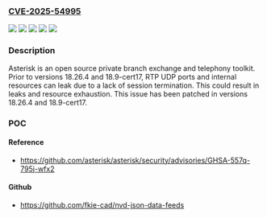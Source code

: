 ### [CVE-2025-54995](https://cve.mitre.org/cgi-bin/cvename.cgi?name=CVE-2025-54995)
![](https://img.shields.io/static/v1?label=Product&message=asterisk&color=blue)
![](https://img.shields.io/static/v1?label=Version&message=%3C%2018.26.4%20&color=brightgreen)
![](https://img.shields.io/static/v1?label=Version&message=%3C%2018.9-cert17%20&color=brightgreen)
![](https://img.shields.io/static/v1?label=Vulnerability&message=CWE-1286%3A%20Improper%20Validation%20of%20Syntactic%20Correctness%20of%20Input&color=brightgreen)
![](https://img.shields.io/static/v1?label=Vulnerability&message=CWE-400%3A%20Uncontrolled%20Resource%20Consumption&color=brightgreen)

### Description

Asterisk is an open source private branch exchange and telephony toolkit. Prior to versions 18.26.4 and 18.9-cert17, RTP UDP ports and internal resources can leak due to a lack of session termination. This could result in leaks and resource exhaustion. This issue has been patched in versions 18.26.4 and 18.9-cert17.

### POC

#### Reference
- https://github.com/asterisk/asterisk/security/advisories/GHSA-557q-795j-wfx2

#### Github
- https://github.com/fkie-cad/nvd-json-data-feeds

